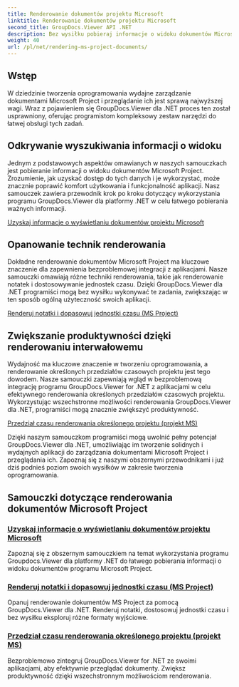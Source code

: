 ```yaml
---
title: Renderowanie dokumentów projektu Microsoft
linktitle: Renderowanie dokumentów projektu Microsoft
second_title: GroupDocs.Viewer API .NET
description: Bez wysiłku pobieraj informacje o widoku dokumentów Microsoft Project za pomocą GroupDocs.Viewer dla .NET. Zwiększ produktywność dzięki wszechstronnym możliwościom renderowania.
weight: 40
url: /pl/net/rendering-ms-project-documents/
---
```

## Wstęp

W dziedzinie tworzenia oprogramowania wydajne zarządzanie dokumentami Microsoft Project i przeglądanie ich jest sprawą najwyższej wagi. Wraz z pojawieniem się GroupDocs.Viewer dla .NET proces ten został usprawniony, oferując programistom kompleksowy zestaw narzędzi do łatwej obsługi tych zadań.

## Odkrywanie wyszukiwania informacji o widoku
Jednym z podstawowych aspektów omawianych w naszych samouczkach jest pobieranie informacji o widoku dokumentów Microsoft Project. Zrozumienie, jak uzyskać dostęp do tych danych i je wykorzystać, może znacznie poprawić komfort użytkowania i funkcjonalność aplikacji. Nasz samouczek zawiera przewodnik krok po kroku dotyczący wykorzystania programu GroupDocs.Viewer dla platformy .NET w celu łatwego pobierania ważnych informacji.

[Uzyskaj informacje o wyświetlaniu dokumentów projektu Microsoft](./get-view-info-ms-project/)

## Opanowanie technik renderowania
Dokładne renderowanie dokumentów Microsoft Project ma kluczowe znaczenie dla zapewnienia bezproblemowej integracji z aplikacjami. Nasze samouczki omawiają różne techniki renderowania, takie jak renderowanie notatek i dostosowywanie jednostek czasu. Dzięki GroupDocs.Viewer dla .NET programiści mogą bez wysiłku wykonywać te zadania, zwiększając w ten sposób ogólną użyteczność swoich aplikacji.

[Renderuj notatki i dopasowuj jednostki czasu (MS Project)](./render-notes-and-adjust-time-ms-project/)

## Zwiększanie produktywności dzięki renderowaniu interwałowemu
Wydajność ma kluczowe znaczenie w tworzeniu oprogramowania, a renderowanie określonych przedziałów czasowych projektu jest tego dowodem. Nasze samouczki zapewniają wgląd w bezproblemową integrację programu GroupDocs.Viewer for .NET z aplikacjami w celu efektywnego renderowania określonych przedziałów czasowych projektu. Wykorzystując wszechstronne możliwości renderowania GroupDocs.Viewer dla .NET, programiści mogą znacznie zwiększyć produktywność.

[Przedział czasu renderowania określonego projektu (projekt MS)](./render-project-time-interval-ms-project/)

Dzięki naszym samouczkom programiści mogą uwolnić pełny potencjał GroupDocs.Viewer dla .NET, umożliwiając im tworzenie solidnych i wydajnych aplikacji do zarządzania dokumentami Microsoft Project i przeglądania ich. Zapoznaj się z naszymi obszernymi przewodnikami i już dziś podnieś poziom swoich wysiłków w zakresie tworzenia oprogramowania.
## Samouczki dotyczące renderowania dokumentów Microsoft Project
### [Uzyskaj informacje o wyświetlaniu dokumentów projektu Microsoft](./get-view-info-ms-project/)
Zapoznaj się z obszernym samouczkiem na temat wykorzystania programu Groupdocs.Viewer dla platformy .NET do łatwego pobierania informacji o widoku dokumentów programu Microsoft Project.
### [Renderuj notatki i dopasowuj jednostki czasu (MS Project)](./render-notes-and-adjust-time-ms-project/)
Opanuj renderowanie dokumentów MS Project za pomocą GroupDocs.Viewer dla .NET. Renderuj notatki, dostosowuj jednostki czasu i bez wysiłku eksploruj różne formaty wyjściowe.
### [Przedział czasu renderowania określonego projektu (projekt MS)](./render-project-time-interval-ms-project/)
Bezproblemowo zintegruj GroupDocs.Viewer for .NET ze swoimi aplikacjami, aby efektywnie przeglądać dokumenty. Zwiększ produktywność dzięki wszechstronnym możliwościom renderowania.